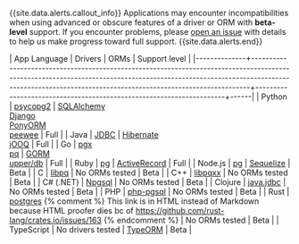 {{site.data.alerts.callout_info}}
Applications may encounter incompatibilities when using advanced or obscure features of a driver or ORM with **beta-level** support. If you encounter problems, please [open an issue](https://github.com/cockroachdb/cockroach/issues/new) with details to help us make progress toward full support.
{{site.data.alerts.end}}

| App Language | Drivers                                                                                                                                                                                                                                  | ORMs         | Support level                                        |
|--------------+-----------------------------------------------------------------------------------------------------------------------------------------------------------------------------------------------------------------------------------------+---------------------------------------------------------------------+------|
| Python       | [psycopg2](build-a-python-app-with-cockroachdb.html)                                                                                                                                                                                    | [SQLAlchemy](build-a-python-app-with-cockroachdb-sqlalchemy.html)<br>[Django](build-a-python-app-with-cockroachdb-django.html)<br>[PonyORM](build-a-python-app-with-cockroachdb-pony.html)<br>[peewee](http://docs.peewee-orm.com/en/latest/peewee/playhouse.html#cockroach-database)  | Full |
| Java         | [JDBC](build-a-java-app-with-cockroachdb.html)                                                                                                                                                                                          | [Hibernate](build-a-java-app-with-cockroachdb-hibernate.html)<br>[jOOQ](build-a-java-app-with-cockroachdb-jooq.html)       | Full |
| Go           | [pgx](build-a-go-app-with-cockroachdb.html)<br>[pq](build-a-go-app-with-cockroachdb-pq.html)                                                                                                                                                          | [GORM](build-a-go-app-with-cockroachdb-gorm.html)<br>[upper/db](build-a-go-app-with-cockroachdb-upperdb.html)                   | Full |
| Ruby         | [pg](build-a-ruby-app-with-cockroachdb.html)                                                                                                                                                                                            | [ActiveRecord](build-a-ruby-app-with-cockroachdb-activerecord.html) | Full |
| Node.js      | [pg](build-a-nodejs-app-with-cockroachdb.html)                                                                                                                                                                                          | [Sequelize](build-a-nodejs-app-with-cockroachdb-sequelize.html)     | Beta |
| C            | [libpq](http://www.postgresql.org/docs/9.5/static/libpq.html)                                                                                                                                                                           | No ORMs tested                                                      | Beta |
| C++          | [libpqxx](build-a-c++-app-with-cockroachdb.html)                                                                                                                                                                                        | No ORMs tested                                                      | Beta |
| C# (.NET)    | [Npgsql](build-a-csharp-app-with-cockroachdb.html)                                                                                                                                                                                      | No ORMs tested                                                      | Beta |
| Clojure      | [java.jdbc](build-a-clojure-app-with-cockroachdb.html)                                                                                                                                                                                  | No ORMs tested                                                      | Beta |
| PHP          | [php-pgsql](build-a-php-app-with-cockroachdb.html)                                                                                                                                                                                      | No ORMs tested                                                      | Beta |
| Rust         | <a href="https://crates.io/crates/postgres/" data-proofer-ignore>postgres</a> {% comment %} This link is in HTML instead of Markdown because HTML proofer dies bc of https://github.com/rust-lang/crates.io/issues/163 {% endcomment %} | No ORMs tested                                                      | Beta |
| TypeScript   | No drivers tested                                                                                                                                                                                                                       | [TypeORM](https://typeorm.io/#/)                                    | Beta |

